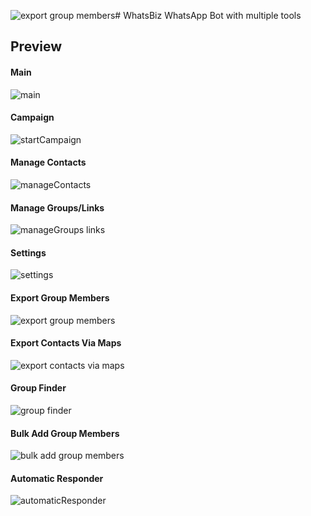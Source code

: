![export group members](https://github.com/saads2018/WhatsBiz/assets/71264405/2c0f3a71-01e8-4f98-9cd4-e0cb84e9d308)# WhatsBiz
WhatsApp Bot with multiple tools

## Preview

#### Main
![main](https://github.com/saads2018/WhatsBiz/assets/71264405/776f045b-c6dc-4c84-a891-9e68919ccbe5)
#### Campaign
![startCampaign](https://github.com/saads2018/WhatsBiz/assets/71264405/0bea3001-6eff-4376-ad5f-54036651349b)
#### Manage Contacts
![manageContacts](https://github.com/saads2018/WhatsBiz/assets/71264405/c0cb8e7c-0c4f-4a52-b86a-7288587bff10)
#### Manage Groups/Links
![manageGroups links](https://github.com/saads2018/WhatsBiz/assets/71264405/9f0673ba-8245-4bfe-9a3b-ea04e1d7289c)
#### Settings
![settings](https://github.com/saads2018/WhatsBiz/assets/71264405/be1f0480-863e-4c3f-9778-f1d2a84316c6)
#### Export Group Members
![export group members](https://github.com/saads2018/WhatsBiz/assets/71264405/fba81d8d-1b55-4d92-88e6-dc159943c09f)
#### Export Contacts Via Maps
![export contacts via maps](https://github.com/saads2018/WhatsBiz/assets/71264405/b6d21eed-76ed-4ad0-9e1c-3b18d92a4cee)
#### Group Finder
![group finder](https://github.com/saads2018/WhatsBiz/assets/71264405/15fdb696-8732-4d3a-9b17-38701e19f0e8)
#### Bulk Add Group Members
![bulk add group members](https://github.com/saads2018/WhatsBiz/assets/71264405/2cfe6d63-1f6f-4d6e-8adc-b60cd4815c1c)
#### Automatic Responder
![automaticResponder](https://github.com/saads2018/WhatsBiz/assets/71264405/1d657747-10de-495f-b662-fb0f42cc5ed2)
